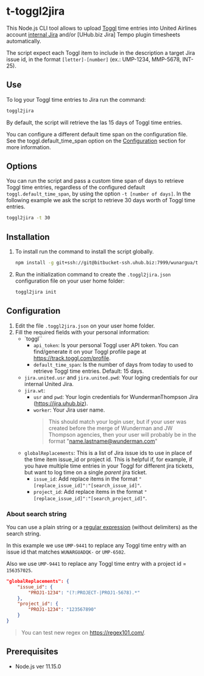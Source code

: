 # t-toggl2jira


This Node.js CLI tool allows to upload [Toggl] time entries into United Airlines account [internal Jira] and/or [UHub.biz Jira] Tempo plugin timesheets automatically.

The script expect each Toggl item to include in the description a target Jira issue id, in the format `[letter]-[number]` (ex.: UMP-1234, MMP-5678, INT-25).

## Use
To log your Toggl time entries to Jira run the command:
```bash
toggl2jira
```

By default, the script will retrieve the las 15 days of Toggl time entries.

You can configure a different default time span on the configuration file.
See the toggl.default_time_span option on the [Configuration](#configuration) section for more information.

## Options

You can run the script and pass a custom time span of days to retrieve Toggl time entries, regardless of the configured default `toggl.default_time_span`, by using the option `-t [number of days]`. In the following example we ask the script to retrieve 30 days worth of Toggl time entries.

```bash
toggl2jira -t 30
```

## Installation

1. To install run the command to install the script globally.
    ```bash
    npm install -g git+ssh://git@bitbucket-ssh.uhub.biz:7999/wunargua/t-toggl2jira.git
    ```
2. Run the initialization command to create the `.toggl2jira.json` configuration file on your user home folder:
    ```bash
    toggl2jira init
    ```
## Configuration

1. Edit the file `.toggl2jira.json` on your user home folder.
2. Fill the required fields with your personal information:
    - `toggl``
        - `api_token`: Is your personal Toggl user API token. You can find/generate it on your Toggl profile page at https://track.toggl.com/profile.
        - `default_time_span`: Is the number of days from today to used to retrieve Toggl time entries. Default: 15 days.
    - `jira.united.usr` and `jira.united.pwd`: Your loging credentials for our internal United Jira.
    - `jira.wt`:
        - `usr` and `pwd`: Your login credentials for WundermanThompson Jira (https://jira.uhub.biz).
        - `worker`: Your Jira user name.
            > This should match your login user, but if your user was created before the merge of Wunderman and JW Thompson agencies, then your user will probably be in the format "name.lastname@wunderman.com"
    - `globalReplacements`: This is a list of Jira issue ids to use in place of the time item issue_id or project id.
    This is helpful if, for example, if you have multiple time entries in your Toggl for different jira tickets, but want to log time on a single _parent_ jira ticket.
        - `issue_id`: Add replace items in the format `"[replace_issue_id]":"[search_issue_id]"`.
        - `project_id`: Add replace items in the format `"[replace_issue_id]":"[search_project_id]"`.
        
### About search string
You can use a plain string or a [regular expression] (without delimiters) as the search string.

In this example we use `UMP-9441` to replace any Toggl time entry with an issue id that matches `WUNARGUADQK-` or `UMP-6502`.

Also we use `UMP-9441` to replace any Toggl time entry with a project id = `156357025`.

``` json
"globalReplacements": {
    "issue_id": {
        "PROJ1-1234": "(?:PROJECT-|PROJ1-5678).*"
    },
    "project_id": {
        "PROJ1-1234": "123567890"
    }
}
```

> You can test new regex on https://regex101.com/.

## Prerequisites
- Node.js ver 11.15.0


[Toggl]: https://toggl.com/
[internal Jira]: http://18.229.78.216/
[Jira]: http://jira.uhub.biz/
[regular expression]: https://regex101.com/
